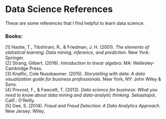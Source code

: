 # Data Science References
These are some references that I find helpful to learn data science.<br/> 
### Books:
[1] Hastie, T., Tibshirani, R., & Friedman, J. H. (2001). *The elements of statistical learning: Data mining, inference, and prediction*. New York: Springer. <br/>
[2] Strang, Gilbert. (2016). *Introduction to linear algebra*. MA: Wellesley-Cambridge Press. <br/>
[3] Knaflic, Cole Nussbaumer. (2015). *Storytelling with data: A data visualization guide for business professionals*. New York, NY: John Wiley & Sons. <br/>
[4] Provost, F., & Fawcett, T. (2013). *Data science for business: What you need to know about data mining and data-analytic thinking*. Sebastopol, Calif.: O'Reilly. <br/> 
[5] Gee, S. (2014). *Fraud and Fraud Detection: A Data Analytics Approach*. New Jersey: Wiley. <br/>
